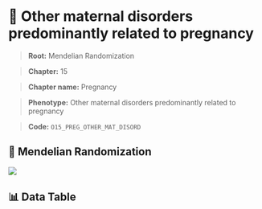 # 🧪 Other maternal disorders predominantly related to pregnancy

> **Root:** Mendelian Randomization

> **Chapter:** 15  

> **Chapter name:** Pregnancy

> **Phenotype:** Other maternal disorders predominantly related to pregnancy  

> **Code:** `O15_PREG_OTHER_MAT_DISORD`

## 🧬 Mendelian Randomization  

<img src="/MR/Figures/Forward/O15_PREG_OTHER_MAT_DISORD.png"/>

## 📊 Data Table

<CsvTableMRF src="/public/MR/Data/Forward/O15_PREG_OTHER_MAT_DISORD.csv"/>
